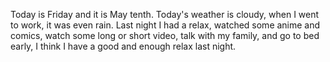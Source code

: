 Today is Friday and it is May tenth. Today's weather is cloudy, when I went to work, it was even rain. Last night I had a relax, watched some anime and comics, watch some long or short video, talk with my family, and go to bed early, I think I have a good and enough relax last night.
